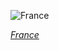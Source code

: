 
![France](https://www.gstatic.com/prettyearth/assets/full/1450.jpg)

*[France](https://www.google.com/maps/@48.856041,2.315243,17z/data=!3m1!1e3)*
